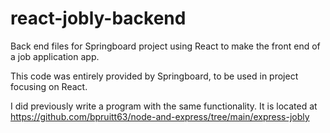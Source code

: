 # react-jobly-backend
Back end files for Springboard project using React to make the front end of a job application app.

This code was entirely provided by Springboard, to be used in project focusing on React.

I did previously write a program with the same functionality.  It is located at https://github.com/bpruitt63/node-and-express/tree/main/express-jobly 
